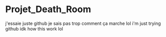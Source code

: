 # Projet_Death_Room
j'essaie juste github je sais pas trop comment ça marche lol 
i'm just trying github idk how this work lol 
